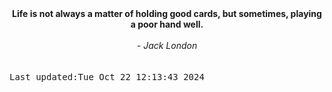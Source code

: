 
<div align="center"><b><span>Life is not always a matter of holding good cards, but sometimes, playing a poor hand well. </span></b><br><br><i> - Jack London</i></div>
<br><br><kbd>Last updated:Tue Oct 22 12:13:43 2024</kbd>